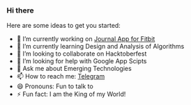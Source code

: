 ### Hi there

<!--
**username/username** is a ✨ _special_ ✨ repository because its `README.md` (this file) appears on your GitHub profile.
-->

Here are some ideas to get you started:

- 🔭 I’m currently working on [Journal App for Fitbit](https://gallery.fitbit.com/details/54e930eb-bec8-4697-ab40-0147a43a6da2)
- 🌱 I’m currently learning Design and Analysis of Algorithms
- 👯 I’m looking to collaborate on Hacktoberfest
- 🤔 I’m looking for help with Google App Scipts
- 💬 Ask me about Emerging Technologies
- 📫 How to reach me: [Telegram](https://t.me/itsnikhil)
- 😄 Pronouns: Fun to talk to
- ⚡ Fun fact: I am the King of my World!
